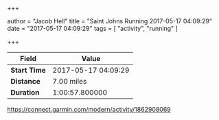 +++

author = "Jacob Hell"
title = "Saint Johns Running 2017-05-17 04:09:29"
date = "2017-05-17 04:09:29"
tags = [
    "activity", "running"
]

+++

<!--more-->

|Field  |Value  |
|--- | --- |
|**Start Time**|2017-05-17 04:09:29|
|**Distance**|7.00 miles|
|**Duration**|1:00:57.800000|

https://connect.garmin.com/modern/activity/1862908069